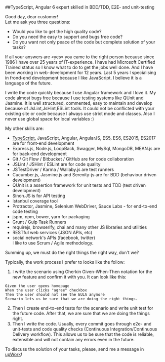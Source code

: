 ##TypeScript, Angular 6 expert skilled in BDD/TDD, E2E- and unit-testing  
  
Good day, dear customer!  
Let me ask you three questions:  
  
- Would you like to get the high quality code?  
- Do you need the easy to support and bugs free code?  
- Do you want not only peace of the code but complete solution of your tasks?  
  
If all your answers are «yes» you came to the right person because since 1986 
I have over 25 years of IT-experience. I have had Microsoft Certified Trained status 
so I know what to do to get the jobs well done. And I have been working in web-development 
for 12 years. Last 5 years I specialising in frond-end development because I like JavaScript. 
I believe it is a language of the future.  
  
I write the code quickly because I use Angular framework and I love it.
My code almost bugs free because I use testing systems like QUnit and Jasmine.
It is well structured, commented, easy to maintain and develop because of JsLint,JsHint,ESLint tools.
It could not be conflicted with your existing site or code because I always use strict mode and classes. Also I never use global space for local variables :)  
  
My other skills are:  
- [TypeScript](http://www.typescriptlang.org/), JavaScript, Angular, AngularJS, ES5, ES6, ES2015, ES2017 are for front-end development  
- Express.js, Node.js, LoopBack, Swagger, MySql, MongoDB, MEAN.js are for back-end development  
- Git / Git Flow / Bitbucket / GitHub are for code collaboration  
- JSLint / JSHint / ESLint are for code quality  
- JSTestDriver / Karma / Wallaby.js are test runners  
- Cucumber.js, Jasmine.js and Serenity-js are for BDD (behaviour driven development)  
- QUnit is a assertion framework for unit tests and TDD (test driven development)  
- Sinon.JS is for API testing  
- Istanbul coverage tool  
- Protractor, Jasmine, Selenium WebDriver, Sauce Labs - for end-to-end code testing  
- jspm, npm, bower, yarn for packaging  
- Grunt / Gulp Task Runners  
- requirejs, browserify, chai and many other JS libraries and utilities  
- RESTful web services (JSON APIs, etc)  
- social network's APIs (facebook, twitter)  
I like to use Scrum / Agile methodology.  
  
Summing up, we must do the right things the right way, don't we?  
  
Typically, the work process I prefer to looks like the follow:  
1) I write the scenario using Gherkin Given-When-Then notation for the new feature and confirm it with you. It can look like this:  
```Gherkin  
Given the user opens homepage  
When the user clicks "agree" checkbox  
Then the user should not see the EULA anymore  
Scenario lets us be sure that we are doing the right things.  
```  
2) Then I create end-to-end tests for the scenario and write unit test for the future code. After that, we are sure that we are doing the things right.  
3) Then I write the code. Usually, every commit goes through e2e- and unit-tests and code quality checks (Continuous Integration/Continuous Delivery workflow). This allows us to be sure that the code is reliable, extensible and will not contain any errors even in the future.  
  
To discuss the solution of your tasks, please, send me a message in [upWork](https://www.upwork.com/freelancers/~01eb084013daca88d1)!
  
  
